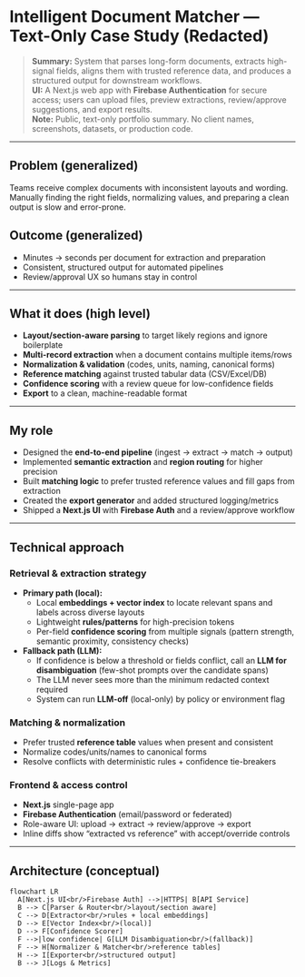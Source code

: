 # Intelligent Document Matcher — Text-Only Case Study (Redacted)

> **Summary:** System that parses long-form documents, extracts high-signal fields, aligns them with trusted reference data, and produces a structured output for downstream workflows.  
> **UI:** A Next.js web app with **Firebase Authentication** for secure access; users can upload files, preview extractions, review/approve suggestions, and export results.  
> **Note:** Public, text-only portfolio summary. No client names, screenshots, datasets, or production code.

---

## Problem (generalized)
Teams receive complex documents with inconsistent layouts and wording. Manually finding the right fields, normalizing values, and preparing a clean output is slow and error-prone.

## Outcome (generalized)
- Minutes → seconds per document for extraction and preparation
- Consistent, structured output for automated pipelines
- Review/approval UX so humans stay in control

---

## What it does (high level)
- **Layout/section-aware parsing** to target likely regions and ignore boilerplate
- **Multi-record extraction** when a document contains multiple items/rows
- **Normalization & validation** (codes, units, naming, canonical forms)
- **Reference matching** against trusted tabular data (CSV/Excel/DB)
- **Confidence scoring** with a review queue for low-confidence fields
- **Export** to a clean, machine-readable format

---

## My role
- Designed the **end-to-end pipeline** (ingest → extract → match → output)
- Implemented **semantic extraction** and **region routing** for higher precision
- Built **matching logic** to prefer trusted reference values and fill gaps from extraction
- Created the **export generator** and added structured logging/metrics
- Shipped a **Next.js UI** with **Firebase Auth** and a review/approve workflow

---

## Technical approach

### Retrieval & extraction strategy
- **Primary path (local):**  
  - Local **embeddings + vector index** to locate relevant spans and labels across diverse layouts  
  - Lightweight **rules/patterns** for high-precision tokens  
  - Per-field **confidence scoring** from multiple signals (pattern strength, semantic proximity, consistency checks)
- **Fallback path (LLM):**  
  - If confidence is below a threshold or fields conflict, call an **LLM for disambiguation** (few-shot prompts over the candidate spans)  
  - The LLM never sees more than the minimum redacted context required  
  - System can run **LLM-off** (local-only) by policy or environment flag

### Matching & normalization
- Prefer trusted **reference table** values when present and consistent  
- Normalize codes/units/names to canonical forms  
- Resolve conflicts with deterministic rules + confidence tie-breakers

### Frontend & access control
- **Next.js** single-page app  
- **Firebase Authentication** (email/password or federated)  
- Role-aware UI: upload → extract → review/approve → export  
- Inline diffs show “extracted vs reference” with accept/override controls

---

## Architecture (conceptual)

```mermaid
flowchart LR
  A[Next.js UI<br/>Firebase Auth] -->|HTTPS| B[API Service]
  B --> C[Parser & Router<br/>layout/section aware]
  C --> D[Extractor<br/>rules + local embeddings]
  D --> E[Vector Index<br/>(local)]
  D --> F[Confidence Scorer]
  F -->|low confidence| G[LLM Disambiguation<br/>(fallback)]
  F --> H[Normalizer & Matcher<br/>reference tables]
  H --> I[Exporter<br/>structured output]
  B --> J[Logs & Metrics]
